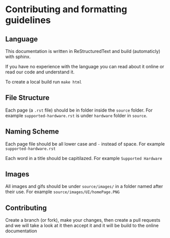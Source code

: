 # Contributing and formatting guidelines

## Language

This documentation is written in ReStructuredText and build (automaticly) with sphinx.

If you have no experience with the language you can read about it online or read our code and understand it.

To create a local build run `make html`

##	File Structure

Each page (a `.rst` file) should be in folder inside the `source` folder. For example `supported-hardware.rst` is under `hardware` folder in `source`.

## Naming Scheme

Each page file should be all lower case and `-` instead of space. For example `supported-hardware.rst`

Each word in a title should be capitilazed. For example `Supported Hardware`

## Images

All images and gifs should be under `source/images/` in a folder named after their use. For example `source/images/UI/homePage.PNG`

## Contributing

Create a branch (or fork), make your changes, then create a pull requests and we will take a look at it then accept it and it will be build to the online documentation 